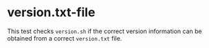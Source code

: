 # version.txt-file

This test checks `version.sh` if the correct version information can be obtained from a correct `version.txt` file.
